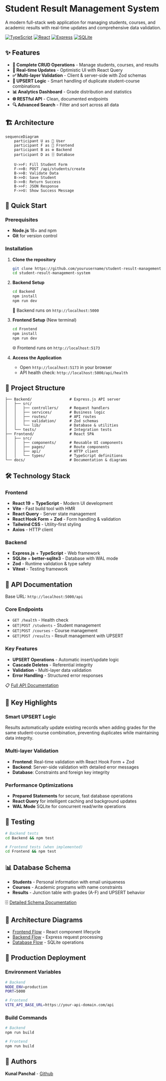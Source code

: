 # Student Result Management System

A modern full-stack web application for managing students, courses, and academic results with real-time updates and comprehensive data validation.

[![TypeScript](https://img.shields.io/badge/TypeScript-5.8.3-blue)](https://www.typescriptlang.org/)
[![React](https://img.shields.io/badge/React-19.1.0-61DAFB)](https://reactjs.org/)
[![Express](https://img.shields.io/badge/Express-4.18.2-green)](https://expressjs.com/)
[![SQLite](https://img.shields.io/badge/SQLite-3-003B57)](https://www.sqlite.org/)

## ✨ Features

- **📝 Complete CRUD Operations** - Manage students, courses, and results
- **🔄 Real-time Updates** - Optimistic UI with React Query
- **✅ Multi-layer Validation** - Client & server-side with Zod schemas
- **🎯 UPSERT Logic** - Smart handling of duplicate student-course combinations
- **📊 Analytics Dashboard** - Grade distribution and statistics
- **🌐 RESTful API** - Clean, documented endpoints
- **🔍 Advanced Search** - Filter and sort across all data

## 🏗️ Architecture

```mermaid
sequenceDiagram
    participant U as 👤 User
    participant F as 🎨 Frontend
    participant B as ⚙️ Backend
    participant D as 🗄️ Database
    
    U->>F: Fill Student Form
    F->>B: POST /api/students/create
    B->>B: Validate Data
    B->>D: Save Student
    D->>B: Return Success
    B->>F: JSON Response
    F->>U: Show Success Message
```

## 🚀 Quick Start

### Prerequisites

- **Node.js** 18+ and npm
- **Git** for version control

### Installation

1. **Clone the repository**
   ```bash
   git clone https://github.com/yourusername/student-result-management-system.git
   cd student-result-management-system
   ```

2. **Backend Setup**
   ```bash
   cd Backend
   npm install
   npm run dev
   ```
   🚀 Backend runs on `http://localhost:5000`

3. **Frontend Setup** (New terminal)
   ```bash
   cd Frontend
   npm install
   npm run dev
   ```
   🌐 Frontend runs on `http://localhost:5173`

4. **Access the Application**
   - Open `http://localhost:5173` in your browser
   - API health check: `http://localhost:5000/api/health`

## 📁 Project Structure

```
├── Backend/                 # Express.js API server
│   ├── src/
│   │   ├── controllers/     # Request handlers
│   │   ├── services/        # Business logic
│   │   ├── routes/          # API routes
│   │   ├── validation/      # Zod schemas
│   │   └── lib/             # Database & utilities
│   └── tests/               # Integration tests
├── Frontend/                # React SPA
│   ├── src/
│   │   ├── components/      # Reusable UI components
│   │   ├── pages/           # Route components
│   │   ├── api/             # HTTP client
│   │   └── types/           # TypeScript definitions
└── docs/                    # Documentation & diagrams
```

## 🛠️ Technology Stack

### Frontend
- **React 19** + **TypeScript** - Modern UI development
- **Vite** - Fast build tool with HMR
- **React Query** - Server state management
- **React Hook Form** + **Zod** - Form handling & validation
- **Tailwind CSS** - Utility-first styling
- **Axios** - HTTP client

### Backend
- **Express.js** + **TypeScript** - Web framework
- **SQLite** + **better-sqlite3** - Database with WAL mode
- **Zod** - Runtime validation & type safety
- **Vitest** - Testing framework

## 📖 API Documentation

Base URL: `http://localhost:5000/api`

### Core Endpoints
- `GET /health` - Health check
- `GET|POST /students` - Student management
- `GET|POST /courses` - Course management  
- `GET|POST /results` - Result management with UPSERT

### Key Features
- **UPSERT Operations** - Automatic insert/update logic
- **Cascade Deletes** - Referential integrity
- **Validation** - Multi-layer data validation
- **Error Handling** - Structured error responses

📋 [Full API Documentation](./docs/API.md)

## 🎯 Key Highlights

### Smart UPSERT Logic
Results automatically update existing records when adding grades for the same student-course combination, preventing duplicates while maintaining data integrity.

### Multi-layer Validation
- **Frontend**: Real-time validation with React Hook Form + Zod
- **Backend**: Server-side validation with detailed error messages
- **Database**: Constraints and foreign key integrity

### Performance Optimizations
- **Prepared Statements** for secure, fast database operations
- **React Query** for intelligent caching and background updates
- **WAL Mode** SQLite for concurrent read/write operations

## 🧪 Testing

```bash
# Backend tests
cd Backend && npm test

# Frontend tests (when implemented)
cd Frontend && npm test
```

## 📊 Database Schema

- **Students** - Personal information with email uniqueness
- **Courses** - Academic programs with name constraints  
- **Results** - Junction table with grades (A-F) and UPSERT behavior

🗄️ [Detailed Schema Documentation](./docs/DATABASE_SCHEMA.md)

## 📐 Architecture Diagrams

- [Frontend Flow](./docs/diagrams/frontend-flow.svg) - React component lifecycle
- [Backend Flow](./docs/diagrams/backend-flow.svg) - Express request processing
- [Database Flow](./docs/diagrams/database-flow.svg) - SQLite operations

## 🚀 Production Deployment

### Environment Variables
```bash
# Backend
NODE_ENV=production
PORT=5000

# Frontend  
VITE_API_BASE_URL=https://your-api-domain.com/api
```

### Build Commands
```bash
# Backend
npm run build

# Frontend
npm run build
```

## 👥 Authors

**Kunal Panchal** - [Github](https://github.com/kunal070)




